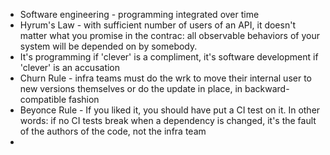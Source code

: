 * Software engineering - programming integrated over time
* Hyrum's Law - with sufficient number of users of an API, it doesn't matter what you promise in the contrac: all
  observable behaviors of your system will be depended on by somebody.
* It's programming if 'clever' is a compliment, it's software development if 'clever' is an accusation
* Churn Rule - infra teams must do the wrk to move their internal user to new versions themselves or do the update in
  place, in backward-compatible fashion
* Beyonce Rule - If you liked it, you should have put a CI test on it. In other words: if no CI tests break when a
  dependency is changed, it's the fault of the authors of the code, not the infra team
* 